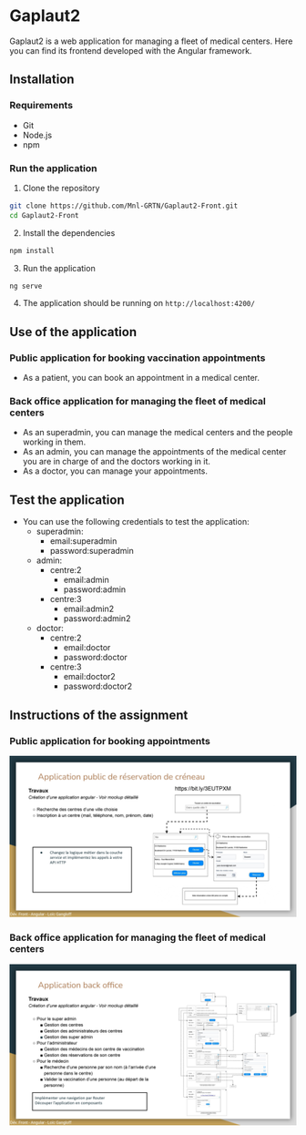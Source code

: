 # Gaplaut2 

Gaplaut2 is a web application for managing a fleet of medical centers. 
Here you can find its frontend developed with the Angular framework.

## Installation

### Requirements

- Git
- Node.js
- npm


### Run the application

1. Clone the repository
```bash
git clone https://github.com/Mnl-GRTN/Gaplaut2-Front.git
cd Gaplaut2-Front
```

2. Install the dependencies
```bash
npm install
```

3. Run the application
```bash
ng serve
```

4. The application should be running on `http://localhost:4200/`


## Use of the application

### Public application for booking vaccination appointments
- As a patient, you can book an appointment in a medical center.

### Back office application for managing the fleet of medical centers
- As an superadmin, you can manage the medical centers and the people working in them.
- As an admin, you can manage the appointments of the medical center you are in charge of and the doctors working in it.
- As a doctor, you can manage your appointments.

## Test the application
- You can use the following credentials to test the application:
  - superadmin: 
    - email:superadmin
    - password:superadmin
  - admin:
    - centre:2
       - email:admin
       - password:admin
    - centre:3
       - email:admin2
       - password:admin2
  - doctor:
    - centre:2
       - email:doctor
       - password:doctor
    - centre:3
       - email:doctor2
       - password:doctor2



## Instructions of the assignment

### Public application for booking appointments
<img src="README_img/publicApp.jpg"></img>

### Back office application for managing the fleet of medical centers
<img src="README_img/backOfficeApp.jpg"></img>
